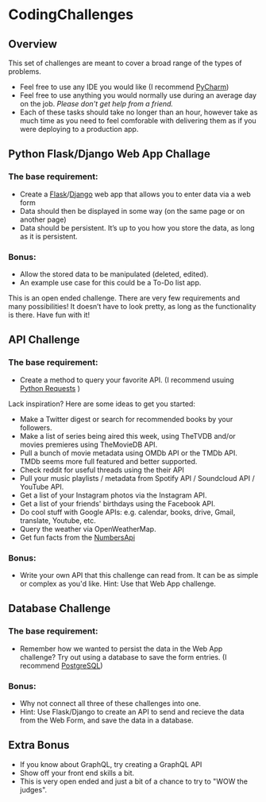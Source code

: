 # CodingChallenges

## Overview
This set of challenges are meant to cover a broad range of the types of problems. 
- Feel free to use any IDE you would like (I recommend [PyCharm](https://www.jetbrains.com/pycharm/))
- Feel free to use anything you would normally use during an average day on the job. *Please don't get help from a friend.*
- Each of these tasks should take no longer than an hour, however take as much time as you need to feel comforable with delivering them as if you were deploying to a production app.


## Python Flask/Django Web App Challage
### The base requirement:
- Create a [Flask](https://flask.palletsprojects.com/en/1.1.x/)/[Django](https://www.djangoproject.com/) web app that allows you to enter data via a web form
- Data should then be displayed in some way (on the same page or on another page)
- Data should be persistent. It’s up to you how you store the data, as long as it is persistent.

### Bonus:
- Allow the stored data to be manipulated (deleted, edited).
- An example use case for this could be a To-Do list app.

This is an open ended challenge. There are very few requirements and many possibilities! It doesn’t have to look pretty, as long as the functionality is there. Have fun with it!


## API Challenge
### The base requirement:
- Create a method to query your favorite API. (I recommend usuing [Python Requests](https://2.python-requests.org/en/master/) )

Lack inspiration? Here are some ideas to get you started:
- Make a Twitter digest or search for recommended books by your followers.
- Make a list of series being aired this week, using TheTVDB and/or movies premieres using TheMovieDB API.
- Pull a bunch of movie metadata using OMDb API or the TMDb API. TMDb seems more full featured and better supported.
- Check reddit for useful threads using the their API
- Pull your music playlists / metadata from Spotify API / Soundcloud API / YouTube API.
- Get a list of your Instagram photos via the Instagram API.
- Get a list of your friends' birthdays using the Facebook API.
- Do cool stuff with Google APIs: e.g. calendar, books, drive, Gmail, translate, Youtube, etc.
- Query the weather via OpenWeatherMap.
- Get fun facts from the [NumbersApi](http://numbersapi.com)

### Bonus:
- Write your own API that this challenge can read from. It can be as simple or complex as you'd like. Hint: Use that Web App challenge.


## Database Challenge
### The base requirement:
- Remember how we wanted to persist the data in the Web App challenge? Try out using a database to save the form entries. (I recommend [PostgreSQL](https://www.postgresql.org/))

### Bonus:
- Why not connect all three of these challenges into one. 
- Hint: Use Flask/Django to create an API to send and recieve the data from the Web Form, and save the data in a database.


## Extra Bonus
- If you know about GraphQL, try creating a GraphQL API
- Show off your front end skills a bit. 
- This is very open ended and just a bit of a chance to try to "WOW the judges". 
